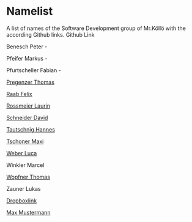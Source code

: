 # Namelist
A list of names of the Software Development group of Mr.Köllö with the according Github links.
Github Link

Benesch Peter            -             

Pfeifer Markus           -

Pfurtscheller Fabian     -

<a href="https://github.com/" target="_blank">Pregenzer Thomas</a>

<a href="https://github.com/EyeOfEpic" target="_blank">Raab Felix </a>

<a href="https://github.com/LaurinRossmeier" target="_blank">Rossmeier Laurin </a>

<a href="https://github.com/daveschneider99" target="_blank">Schneider David</a>

<a href="https://github.com/ironeldas" target="_blank">Tautschnig Hannes</a>

<a href="https://github.com/Dweags" target="_blank">Tschoner Maxi</a>

<a href="https://github.com/lucaweber4" target="_blank">Weber Luca</a>

Winkler Marcel

<a href="https://github.com/thomasantonio" target="_blank">Wopfner Thomas</a>

Zauner Lukas

<a href="https://www.dropbox.com/sh/jtayjq3p69due7k/AACCphSQUxPO6IU41MaRDVdSa?dl=0" target="_blank">Dropboxlink</a>

<a href="http://img.pr0gramm.com/2014/12/11/3ea91b2b7108b322.png" target="_blank">Max Mustermann</a>
